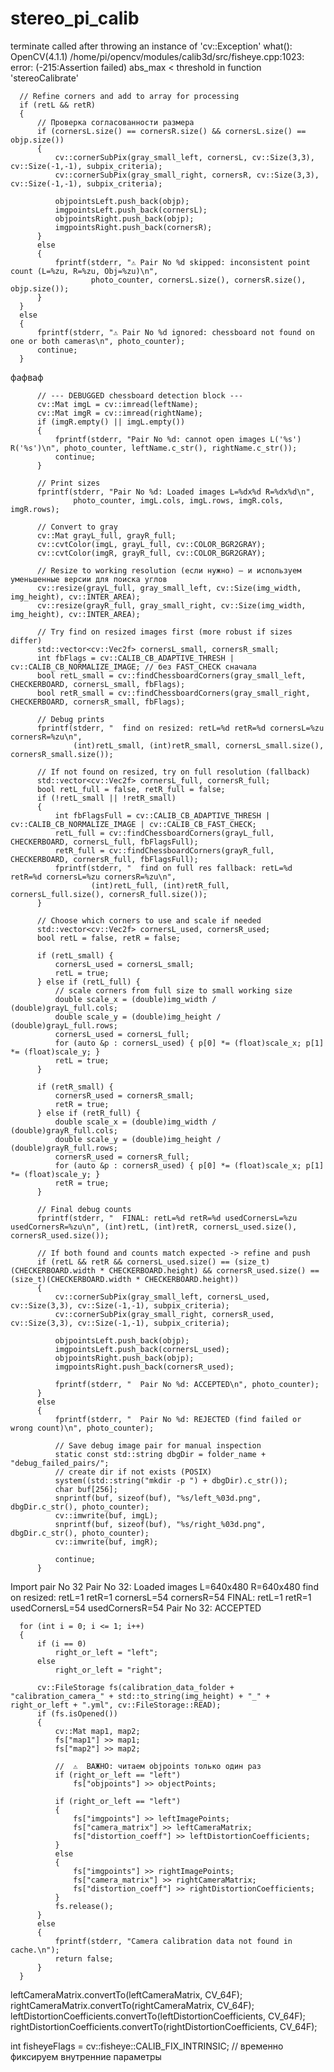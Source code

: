 # stereo_pi_calib
terminate called after throwing an instance of 'cv::Exception'
  what():  OpenCV(4.1.1) /home/pi/opencv/modules/calib3d/src/fisheye.cpp:1023: error: (-215:Assertion failed) abs_max < threshold in function 'stereoCalibrate'



  
      // Refine corners and add to array for processing
      if (retL && retR)
      {
          // Проверка согласованности размера
          if (cornersL.size() == cornersR.size() && cornersL.size() == objp.size())
          {
              cv::cornerSubPix(gray_small_left, cornersL, cv::Size(3,3), cv::Size(-1,-1), subpix_criteria);
              cv::cornerSubPix(gray_small_right, cornersR, cv::Size(3,3), cv::Size(-1,-1), subpix_criteria);
      
              objpointsLeft.push_back(objp);
              imgpointsLeft.push_back(cornersL);
              objpointsRight.push_back(objp);
              imgpointsRight.push_back(cornersR);
          }
          else
          {
              fprintf(stderr, "⚠️ Pair No %d skipped: inconsistent point count (L=%zu, R=%zu, Obj=%zu)\n",
                      photo_counter, cornersL.size(), cornersR.size(), objp.size());
          }
      }
      else
      {
          fprintf(stderr, "⚠️ Pair No %d ignored: chessboard not found on one or both cameras\n", photo_counter);
          continue;
      }

фафваф


          
          // --- DEBUGGED chessboard detection block ---
          cv::Mat imgL = cv::imread(leftName);
          cv::Mat imgR = cv::imread(rightName);
          if (imgR.empty() || imgL.empty())
          {
              fprintf(stderr, "Pair No %d: cannot open images L('%s') R('%s')\n", photo_counter, leftName.c_str(), rightName.c_str());
              continue;
          }
          
          // Print sizes
          fprintf(stderr, "Pair No %d: Loaded images L=%dx%d R=%dx%d\n", 
                  photo_counter, imgL.cols, imgL.rows, imgR.cols, imgR.rows);
          
          // Convert to gray
          cv::Mat grayL_full, grayR_full;
          cv::cvtColor(imgL, grayL_full, cv::COLOR_BGR2GRAY);
          cv::cvtColor(imgR, grayR_full, cv::COLOR_BGR2GRAY);
          
          // Resize to working resolution (если нужно) — и используем уменьшенные версии для поиска углов
          cv::resize(grayL_full, gray_small_left, cv::Size(img_width, img_height), cv::INTER_AREA);
          cv::resize(grayR_full, gray_small_right, cv::Size(img_width, img_height), cv::INTER_AREA);
          
          // Try find on resized images first (more robust if sizes differ)
          std::vector<cv::Vec2f> cornersL_small, cornersR_small;
          int fbFlags = cv::CALIB_CB_ADAPTIVE_THRESH | cv::CALIB_CB_NORMALIZE_IMAGE; // без FAST_CHECK сначала
          bool retL_small = cv::findChessboardCorners(gray_small_left, CHECKERBOARD, cornersL_small, fbFlags);
          bool retR_small = cv::findChessboardCorners(gray_small_right, CHECKERBOARD, cornersR_small, fbFlags);
          
          // Debug prints
          fprintf(stderr, "  find on resized: retL=%d retR=%d cornersL=%zu cornersR=%zu\n",
                  (int)retL_small, (int)retR_small, cornersL_small.size(), cornersR_small.size());
          
          // If not found on resized, try on full resolution (fallback)
          std::vector<cv::Vec2f> cornersL_full, cornersR_full;
          bool retL_full = false, retR_full = false;
          if (!retL_small || !retR_small)
          {
              int fbFlagsFull = cv::CALIB_CB_ADAPTIVE_THRESH | cv::CALIB_CB_NORMALIZE_IMAGE | cv::CALIB_CB_FAST_CHECK;
              retL_full = cv::findChessboardCorners(grayL_full, CHECKERBOARD, cornersL_full, fbFlagsFull);
              retR_full = cv::findChessboardCorners(grayR_full, CHECKERBOARD, cornersR_full, fbFlagsFull);
              fprintf(stderr, "  find on full res fallback: retL=%d retR=%d cornersL=%zu cornersR=%zu\n",
                      (int)retL_full, (int)retR_full, cornersL_full.size(), cornersR_full.size());
          }
          
          // Choose which corners to use and scale if needed
          std::vector<cv::Vec2f> cornersL_used, cornersR_used;
          bool retL = false, retR = false;
          
          if (retL_small) {
              cornersL_used = cornersL_small;
              retL = true;
          } else if (retL_full) {
              // scale corners from full size to small working size
              double scale_x = (double)img_width / (double)grayL_full.cols;
              double scale_y = (double)img_height / (double)grayL_full.rows;
              cornersL_used = cornersL_full;
              for (auto &p : cornersL_used) { p[0] *= (float)scale_x; p[1] *= (float)scale_y; }
              retL = true;
          }
          
          if (retR_small) {
              cornersR_used = cornersR_small;
              retR = true;
          } else if (retR_full) {
              double scale_x = (double)img_width / (double)grayR_full.cols;
              double scale_y = (double)img_height / (double)grayR_full.rows;
              cornersR_used = cornersR_full;
              for (auto &p : cornersR_used) { p[0] *= (float)scale_x; p[1] *= (float)scale_y; }
              retR = true;
          }
          
          // Final debug counts
          fprintf(stderr, "  FINAL: retL=%d retR=%d usedCornersL=%zu usedCornersR=%zu\n", (int)retL, (int)retR, cornersL_used.size(), cornersR_used.size());
          
          // If both found and counts match expected -> refine and push
          if (retL && retR && cornersL_used.size() == (size_t)(CHECKERBOARD.width * CHECKERBOARD.height) && cornersR_used.size() == (size_t)(CHECKERBOARD.width * CHECKERBOARD.height))
          {
              cv::cornerSubPix(gray_small_left, cornersL_used, cv::Size(3,3), cv::Size(-1,-1), subpix_criteria);
              cv::cornerSubPix(gray_small_right, cornersR_used, cv::Size(3,3), cv::Size(-1,-1), subpix_criteria);
          
              objpointsLeft.push_back(objp);
              imgpointsLeft.push_back(cornersL_used);
              objpointsRight.push_back(objp);
              imgpointsRight.push_back(cornersR_used);
          
              fprintf(stderr, "  Pair No %d: ACCEPTED\n", photo_counter);
          }
          else
          {
              fprintf(stderr, "  Pair No %d: REJECTED (find failed or wrong count)\n", photo_counter);
          
              // Save debug image pair for manual inspection
              static const std::string dbgDir = folder_name + "debug_failed_pairs/";
              // create dir if not exists (POSIX)
              system((std::string("mkdir -p ") + dbgDir).c_str());
              char buf[256];
              snprintf(buf, sizeof(buf), "%s/left_%03d.png", dbgDir.c_str(), photo_counter);
              cv::imwrite(buf, imgL);
              snprintf(buf, sizeof(buf), "%s/right_%03d.png", dbgDir.c_str(), photo_counter);
              cv::imwrite(buf, imgR);
          
              continue;
          }




  Import pair No 32
  Pair No 32: Loaded images L=640x480 R=640x480
  find on resized: retL=1 retR=1 cornersL=54 cornersR=54
  FINAL: retL=1 retR=1 usedCornersL=54 usedCornersR=54
  Pair No 32: ACCEPTED





      for (int i = 0; i <= 1; i++)
      {
          if (i == 0)
              right_or_left = "left";
          else
              right_or_left = "right";
      
          cv::FileStorage fs(calibration_data_folder + "calibration_camera_" + std::to_string(img_height) + "_" + right_or_left + ".yml", cv::FileStorage::READ);
          if (fs.isOpened())
          {
              cv::Mat map1, map2;
              fs["map1"] >> map1;
              fs["map2"] >> map2;
      
              //  ⚠️  ВАЖНО: читаем objpoints только один раз
              if (right_or_left == "left")
                  fs["objpoints"] >> objectPoints;
      
              if (right_or_left == "left")
              {
                  fs["imgpoints"] >> leftImagePoints;
                  fs["camera_matrix"] >> leftCameraMatrix;
                  fs["distortion_coeff"] >> leftDistortionCoefficients;
              }
              else
              {
                  fs["imgpoints"] >> rightImagePoints;
                  fs["camera_matrix"] >> rightCameraMatrix;
                  fs["distortion_coeff"] >> rightDistortionCoefficients;
              }
              fs.release();
          }
          else
          {
              fprintf(stderr, "Camera calibration data not found in cache.\n");
              return false;
          }
      }




leftCameraMatrix.convertTo(leftCameraMatrix, CV_64F);
rightCameraMatrix.convertTo(rightCameraMatrix, CV_64F);
leftDistortionCoefficients.convertTo(leftDistortionCoefficients, CV_64F);
rightDistortionCoefficients.convertTo(rightDistortionCoefficients, CV_64F);


int fisheyeFlags = cv::fisheye::CALIB_FIX_INTRINSIC; // временно фиксируем внутренние параметры


